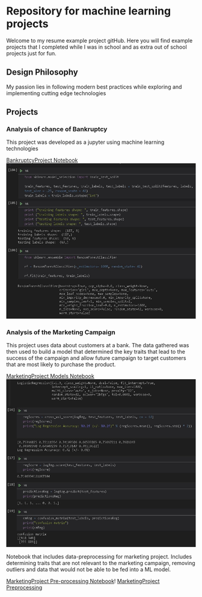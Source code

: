 # Repository for machine learning projects
Welcome to my resume example project gitHub. Here you will find example projects that I completed while I was in school and as extra out of school projects just for fun. 

## Design Philosophy

My passion lies in following modern best practices while exploring and implementing cutting edge technologies

## Projects

### Analysis of chance of Bankruptcy 

This project was developed as a jupyter  using machine learning technologies

[BankruptcyProject Notebook](BankruptcyProject.ipynb)
![BankruptcyProject](public/BankruptcyProject.jpg)

### Analysis of the Marketing Campaign

This project uses data about customers at a bank. The data gathered was then used to build a model that determined the key traits that lead to the success of the campaign and allow future campaign to target customers that are most likely to purchase the product. 

[MarketingProject Models Notebook](MarketingProjectModels.ipynb)
![MarketingProject Models](public/MarketingProjectModel.jpg)

Notebook that includes data-preprocessing for marketing project. Includes determining traits that are not relevant to the marketing campaign, removing outliers and data that would not be able to be fed into a ML model.

[MarketingProject Pre-processing Notebook](MarketingProjectPre-Precessing.ipynb)!
[MarketingProject Preprocessing](public/MarketingProjectPre-processing.JPG)




